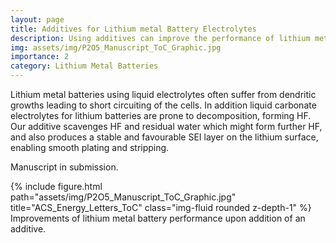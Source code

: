 ```yaml
---
layout: page
title: Additives for Lithium metal Battery Electrolytes
description: Using additives can improve the performance of lithium metal batteries. We seek to understand the chemical species leading to this improvement.
img: assets/img/P2O5_Manuscript_ToC_Graphic.jpg
importance: 2
category: Lithium Metal Batteries
---
```

Lithium metal batteries using liquid electrolytes often suffer from dendritic growths leading to short circuiting of the cells. In addition liquid carbonate electrolytes for lithium batteries are prone to decomposition, forming HF. Our additive scavenges HF and residual water which might form further HF, and also produces a stable and favourable SEI layer on the lithium surface, enabling smooth plating and stripping.

Manuscript in submission.

<div class="row">
    <div class="col-sm mt-3 mt-md-0">
        {% include figure.html path="assets/img/P2O5_Manuscript_ToC_Graphic.jpg" title="ACS_Energy_Letters_ToC" class="img-fluid rounded z-depth-1" %}
    </div>
</div>
<div class="caption">
    Improvements of lithium metal battery performance upon addition of an additive.
</div>
